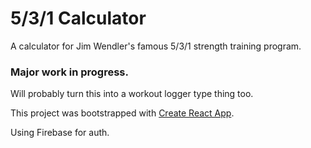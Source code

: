 # 5/3/1 Calculator
A calculator for Jim Wendler's famous 5/3/1 strength training program.

### Major work in progress.

Will probably turn this into a workout logger type thing too.

This project was bootstrapped with [Create React App](https://github.com/facebookincubator/create-react-app).

Using Firebase for auth.
